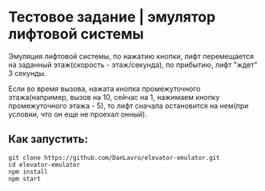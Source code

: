 # Тестовое задание | эмулятор лифтовой системы

Эмуляция лифтовой системы, по нажатию кнопки, лифт перемещается на заданный этаж(скорость - этаж/секунда), по прибытию, лифт "ждет" 3 секунды.

Если во время вызова, нажата кнопка промежуточного этажа(например, вызов на 10, сейчас на 1, нажимаем кнопку промежуточного этажа - 5), то лифт сначала остановится на нем(при условии, что он еще не проехал онный).

## Как запустить:

```
git clone https://github.com/DanLavro/elevator-emulator.git
cd elevator-emulator
npm install
npm start
```
